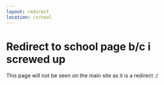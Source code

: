 ```yaml
---
layout: redirect
location: /school
---
```

# Redirect to school page b/c i screwed up
This page will not be seen on the main site as it is a redirect :/